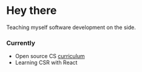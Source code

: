# Hey there

Teaching myself software development on the side.

### Currently
+ Open source CS [curriculum](https://github.com/ossu/computer-science)
+ Learning CSR with React

<!---
mindofadam/mindofadam is a ✨ special ✨ repository because its `README.md` (this file) appears on your GitHub profile.
You can click the Preview link to take a look at your changes.
--->

